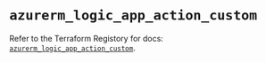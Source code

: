 # `azurerm_logic_app_action_custom`

Refer to the Terraform Registory for docs: [`azurerm_logic_app_action_custom`](https://registry.terraform.io/providers/hashicorp/azurerm/3.62.1/docs/resources/logic_app_action_custom).
